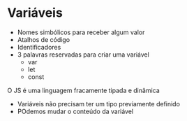 # Variáveis

* Nomes simbólicos para receber algum valor
* Atalhos de código
* Identificadores
* 3 palavras reservadas para criar uma variável
    * var
    * let
    * const

O JS é uma linguagem fracamente tipada e dinâmica

- Variáveis não precisam ter um tipo previamente definido
- POdemos mudar o conteúdo da variável
